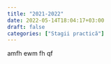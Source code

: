 ```yaml
---
title: "2021-2022"
date: 2022-05-14T18:04:17+03:00
draft: false
categories: ["Stagii practică"]
---
```

amfh ewm fh qf
